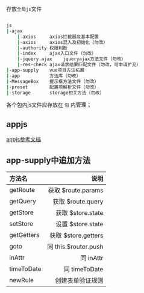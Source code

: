 存放`全局js`文件

``` bash

js
|-ajax
    |-axios     axios拦截器及基本配置
    |-axios     axios混入及初始化（勿改）
    |-authority 权限判断
    |-index     ajax入口文件（勿改）
    |-jquery.ajax    jqueryajax方法文件（勿改）
    |-res-check ajax请求结果匹配文件（勿改，可申请扩充）
|-app-supply    vue项目方法拓展
|-app           方法库（勿改）
|-MessageBox    提示框方法文件（勿改）
|-preset        配置项解析文件（勿改）
|-storage       storage相关方法（勿改）

```

各个包内js文件应存放在 `包` 内管理；

## appjs

[appjs参考文档](https://beiding110.github.io/procupine-app-document/#/)

## app-supply中追加方法

方法名 | 说明
:-|-:
getRoute | 获取 $route.params
getQuery | 获取 $route.query
getStore | 获取 $store.state
setStore | 设置 $store.state
getGetters | 获取 $store.getters
goto | 同 this.$router.push
inAttr | 同 inAttr
timeToDate | 同 timeToDate
newRule | 创建表单验证规则
